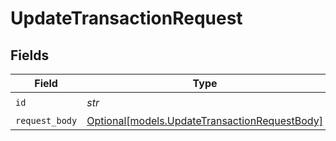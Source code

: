 # UpdateTransactionRequest


## Fields

| Field                                                                                      | Type                                                                                       | Required                                                                                   | Description                                                                                |
| ------------------------------------------------------------------------------------------ | ------------------------------------------------------------------------------------------ | ------------------------------------------------------------------------------------------ | ------------------------------------------------------------------------------------------ |
| `id`                                                                                       | *str*                                                                                      | :heavy_check_mark:                                                                         | N/A                                                                                        |
| `request_body`                                                                             | [Optional[models.UpdateTransactionRequestBody]](../models/updatetransactionrequestbody.md) | :heavy_minus_sign:                                                                         | N/A                                                                                        |
